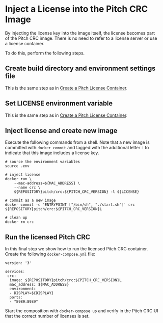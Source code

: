 Inject a License into the Pitch CRC Image
=====================================

By injecting the license key into the image itself, the license becomes part of the Pitch CRC image. There is no need to refer to a license server or use a license container.

To do this, perform the following steps.

## Create build directory and environment settings file

This is the same step as in [Create a Pitch License Container](CreateLicenseImage.md).

## Set LICENSE environment variable

This is the same step as in [Create a Pitch License Container](CreateLicenseImage.md).

Inject license and create new image
----------------------

Execute the following commands from a shell. Note that a new image is committed with `docker commit` and tagged with the additional letter `L` to indicate that this image includes a license key.

````
# source the environment variables
source .env

# inject license
docker run \
	--mac-address=${MAC_ADDRESS} \
	--name crc \
	${REPOSITORY}pitch/crc:${PITCH_CRC_VERSION} -l ${LICENSE}

# commit as a new image
docker commit -c 'ENTRYPOINT ["/bin/sh", "./start.sh"]' crc ${REPOSITORY}pitch/crc:${PITCH_CRC_VERSION}L

# clean up
docker rm crc
````

## Run the licensed Pitch CRC

In this final step we show how to run the licensed Pitch CRC container. Create the following ``docker-compose.yml`` file:

```
version: '3'

services:
 crc:
  image: ${REPOSITORY}pitch/crc:${PITCH_CRC_VERSION}L
  mac_address: ${MAC_ADDRESS}
  environment:
  - DISPLAY=${DISPLAY}
  ports:
  - "8989:8989"
```

Start the composition with ``docker-compose up`` and verify in the Pitch CRC UI that the correct number of licenses is set.

